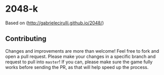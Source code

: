 # 2048-k
Based on (http://gabrielecirulli.github.io/2048/)

<!--
### Screenshot

<p align="center">
  <img src="http://pictures.gabrielecirulli.com/2048-20140309-234100.png" alt="Screenshot"/>
</p>

That screenshot is fake, by the way. I never reached 2048 :smile:
-->

## Contributing
Changes and improvements are more than welcome! Feel free to fork and open a pull request. Please make your changes in a specific branch and request to pull into `master`! If you can, please make sure the game fully works before sending the PR, as that will help speed up the process.

<!--
You can find the same information in the [contributing guide.](https://github.com/gabrielecirulli/2048/blob/master/CONTRIBUTING.md)
-->

<!--
## License
2048 is licensed under the [MIT license.](https://github.com/gabrielecirulli/2048/blob/master/LICENSE.txt)


## Donations
I made this in my spare time, and it's hosted on GitHub (which means I don't have any hosting costs), but if you enjoyed the game and feel like buying me coffee, you can donate at my BTC address: `1Ec6onfsQmoP9kkL3zkpB6c5sA4PVcXU2i`. Thank you very much!
-->
